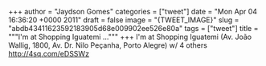 
+++
author = "Jaydson Gomes"
categories = ["tweet"]
date = "Mon Apr 04 16:36:20 +0000 2011"
draft = false
image = "{TWEET_IMAGE}"
slug = "abdb43411623592183905d68e009902ee526e80a"
tags = ["tweet"]
title = """I'm at Shopping Iguatemi ..."""
+++
I'm at Shopping Iguatemi (Av. João Wallig, 1800, Av. Dr. Nilo Peçanha, Porto Alegre) w/ 4 others http://4sq.com/eDSSWz
